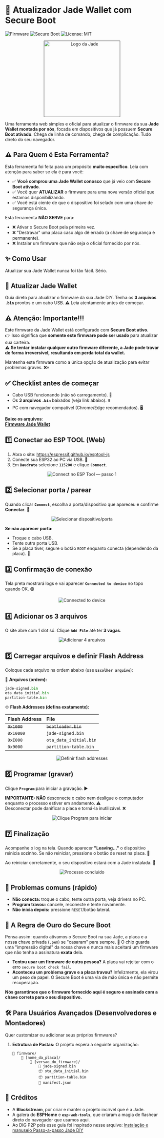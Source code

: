 # 🔱 Atualizador Jade Wallet com Secure Boot

![Firmware](https://img.shields.io/badge/Firmware-1.0.36--87--wbatt-blue) ![Secure Boot](https://img.shields.io/badge/Secure%20Boot-V1-green) ![License: MIT](https://img.shields.io/badge/License-MIT-yellow.svg)

<p align="center">
  <a href="" target="_blank" rel="noopener noreferrer">
    <img src="https://raw.githubusercontent.com/cateim/jade-diy/main/assets/jade/logos/jade_web/jade_logo_white_on_transparent_rgb.svg" alt="Logo da Jade" width="250"/>
  </a>
</p>

Uma ferramenta web simples e oficial para atualizar o firmware da sua **Jade Wallet montada por nós**, focada em dispositivos que já possuem **Secure Boot ativado**. Chega de linha de comando, chega de complicação. Tudo direto do seu navegador.

## ⚠️ Para Quem é Esta Ferramenta?

Esta ferramenta foi feita para um propósito **muito específico**. Leia com atenção para saber se ela é para você:

* ✅ **Você comprou uma Jade Wallet conosco** que já veio com **Secure Boot ativado**.
* ✅ Você quer **ATUALIZAR** o firmware para uma nova versão oficial que estamos disponibilizando.
* ✅ Você está ciente de que o dispositivo foi selado com uma chave de segurança única.

Esta ferramenta **NÃO SERVE** para:

* ❌ Ativar o Secure Boot pela primeira vez.
* ❌ "Destravar" uma placa caso algo dê errado (a chave de segurança é permanente).
* ❌ Instalar um firmware que não seja o oficial fornecido por nós.

## ✨ Como Usar

Atualizar sua Jade Wallet nunca foi tão fácil. Sério.

## 🔁 Atualizar Jade Wallet

Guia direto para atualizar o firmware da sua Jade DIY. Tenha os **3 arquivos `.bin`** prontos e um cabo USB. ⚠️ Leia atentamente antes de começar.

## ⚠️ Atenção: Importante!!!

Este firmware da Jade Wallet está configurado com **Secure Boot ativo**.  
👉 Isso significa que **somente este firmware pode ser usado** para atualizar sua carteira.  
⚠️ **Se tentar instalar qualquer outro firmware diferente, a Jade pode travar de forma irreversível, resultando em perda total da wallet.**  

Mantenha este firmware como a única opção de atualização para evitar problemas graves. ❌💀

## ✅ Checklist antes de começar
- Cabo USB funcionando (não só carregamento). 🔌  
- Os **3 arquivos `.bin`** baixados (veja link abaixo). ⬇️  
- PC com navegador compatível (Chrome/Edge recomendados). 🖥️

**Baixe os arquivos**:  
[**Firmware Jade Wallet**](https://github.com/CaTeIM/jade-diy/tree/main/firmware)

## 1️⃣ Conectar ao ESP TOOL (Web)
1. Abra o site: https://espressif.github.io/esptool-js  
2. Conecte sua ESP32 ao PC via USB. 🔌  
3. Em **`Baudrate`** selecione **`115200`** e clique **`Connect`**.

<p align="center">
  <img src="https://raw.githubusercontent.com/cateim/jade-diy/main/assets/update/step_1.webp" alt="Connect no ESP Tool — passo 1" />
</p>

## 2️⃣ Selecionar porta / parear
Quando clicar **`Connect`**, escolha a porta/dispositivo que apareceu e confirme **Conectar**. 🔗

<p align="center">
  <img src="https://raw.githubusercontent.com/cateim/jade-diy/main/assets/update/step_2.webp" alt="Selecionar dispositivo/porta" />
</p>

**Se não aparecer porta:**  
- Troque o cabo USB.  
- Tente outra porta USB.  
- Se a placa tiver, segure o botão `BOOT` enquanto conecta (dependendo da placa). 🔧

## 3️⃣ Confirmação de conexão
Tela preta mostrará logs e vai aparecer **`Connected to device`** no topo quando OK. 🟢

<p align="center">
  <img src="https://raw.githubusercontent.com/cateim/jade-diy/main/assets/update/step_3.webp" alt="Connected to device" />
</p>

## 4️⃣ Adicionar os 3 arquivos
O site abre com 1 slot só. Clique **`Add File`** até ter **3 vagas**.

<p align="center">
  <img src="https://raw.githubusercontent.com/cateim/jade-diy/main/assets/update/step_4.webp" alt="Adicionar 4 arquivos" />
</p>

## 5️⃣ Carregar arquivos e definir Flash Address
Coloque cada arquivo na ordem abaixo (use **`Escolher arquivo`**):

📁 **Arquivos (ordem):**
```py
jade-signed.bin
ota_data_initial.bin
partition-table.bin
```

⚙️ **Flash Addresses (defina exatamente):**

| Flash Address | File                     |
| :------------ | :----------------------- |
| ~~`0x1000`~~      | ~~`bootloader.bin`~~         |
| `0x10000`     | `jade-signed.bin`               |
| `0xE000`      | `ota_data_initial.bin`   |
| `0x9000`      | `partition-table.bin`    |

<p align="center">
  <img src="https://raw.githubusercontent.com/cateim/jade-diy/main/assets/update/step_5.webp" alt="Definir flash addresses" />
</p>

## 6️⃣ Programar (gravar)
Clique **`Program`** para iniciar a gravação. ▶️

**IMPORTANTE:** **NÃO** desconecte o cabo nem desligue o computador enquanto o processo estiver em andamento. ⚠️  
Desconectar pode danificar a placa e torná-la inutilizável. ❌

<p align="center">
  <img src="https://raw.githubusercontent.com/cateim/jade-diy/main/assets/update/step_6.webp" alt="Clique Program para iniciar" />
</p>

## 7️⃣ Finalização
Acompanhe o log na tela. Quando aparecer **"Leaving…"** o dispositivo reinicia sozinho. Se não reiniciar, pressione o botão de reset na placa. 🔁

Ao reiniciar corretamente, o seu dispositivo estará com a Jade instalada. 💎

<p align="center">
  <img src="https://raw.githubusercontent.com/cateim/jade-diy/main/assets/update/step_7.webp" alt="Processo concluído" />
</p>

## 🔧 Problemas comuns (rápido)
- **Não conecta:** troque o cabo, tente outra porta, veja drivers no PC.  
- **Program travou:** cancele, reconecte e tente novamente.  
- **Não inicia depois:** pressione `RESET`/botão lateral.  

## 🔐 A Regra de Ouro do Secure Boot

Pensa assim: quando ativamos o Secure Boot na sua Jade, a placa e a nossa chave privada (`.pem`) se "casaram" para sempre. 💍
O chip guarda uma "impressão digital" da nossa chave e nunca mais aceitará um firmware que não tenha a assinatura **exata** dela.

* **Tentou usar um firmware de outra pessoa?** A placa vai rejeitar com o erro `secure boot check fail`.
* **Aconteceu um problema grave e a placa travou?** Infelizmente, ela virou um peso de papel. O Secure Boot é uma via de mão única e não permite recuperação.

**Nós garantimos que o firmware fornecido aqui é seguro e assinado com a chave correta para o seu dispositivo.**

## 🛠️ Para Usuários Avançados (Desenvolvedores e Montadores)

Quer customizar ou adicionar seus próprios firmwares?

1.  **Estrutura de Pastas:** O projeto espera a seguinte organização:

    ```
	📂 firmware/
		📂 [nome_da_placa]/
			📂 [versao_do_firmware]/
				🔐 jade-signed.bin
				📦 ota_data_initial.bin
				📦 partition-table.bin
				📄 manifest.json
    ```

## 📌 Créditos

* A **Blockstream**, por criar e manter o projeto incrível que é a Jade.
* A galera do **ESPHome** e **`esp-web-tools`**, que criaram a magia de flashear direto do navegador que usamos aqui.
* Ao DIG P2P pois esse guia foi inspirado nesse arquivo: [Instalação e manuseio Passo-a-passo Jade DIY](https://medium.com/@digp2p/instala%C3%A7%C3%A3o-e-manuseio-passo-a-passo-jade-diy-b20220df5970)
